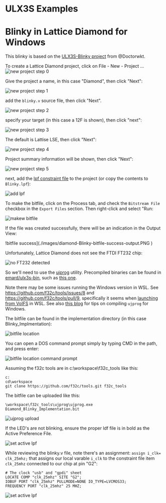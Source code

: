# ULX3S Examples

# Blinky in Lattice Diamond for Windows
This blinky is based on the [ULX3S-Blinky project](https://github.com/DoctorWkt/ULX3S-Blinky) from @Doctorwkt.

To create a Lattice Diamond project, click on File - New - Project ...
![new project step 0](./images/diamond-project-step0.PNG )

Give the project a name, in this case "Diamond", then click "Next":

![new project step 1](./images/diamond-project-step1.PNG )

add the `blinky.v` source file, then click "Next".

![new project step 2](./images/diamond-project-step2.PNG )
 
specify your target (in this case a 12F is shown), then click "next":

![new project step 3](./images/diamond-project-step3.PNG )

The default is Lattise LSE, then click "Next":

![new project step 4](./images/diamond-project-step4.PNG )

Project summary information will be shown, then click "Next":

![new project step 5](./images/diamond-project-step5.PNG )

next, add the [lpf constraint file](../doc/constraints/ulx3s_v20.lpf) to the project (or copy the contents to `Blinky.lpf`):

![add lpf](./images/diamond-project-add-lpf.PNG )

To make the bitfile, click on the Process tab, and check the `Bitstream File` checkbox in the `Export Files` section. Then right-click and select "Run:

![makew bitfile](./images/diamond-project-make-bitfile.PNG )

If the file was created successfully, there will be an indication in the Output View:

!bitfile success](./images/diamond-Blinky-bitfile-success-output.PNG )

Unfortunately, Lattice Diamond does not see the FTDI FT232 chip:

![no FT232 detected](./images/diamond-programmer-no-FT232-detected.PNG )

So we'll need to use the [ujprog](https://github.com/f32c/tools/tree/master/ujprog) utility. Precompiled binaries can be found in [emard/ulx3s-bin](https://github.com/emard/ulx3s-bin), such as [this one](https://github.com/emard/ulx3s-bin/tree/master/usb-jtag/win64mingw).

Note there may be some issues running the Windows version in WSL. See https://github.com/f32c/tools/issues/8 and https://github.com/f32c/tools/pull/9, specifically it seems when [launching from VoIFS](https://github.com/f32c/tools/pull/9#issuecomment-465693978) in WSL. See also [this blog](https://gojimmypi.blogspot.com/2019/02/ulx3s-ujprog-on-windows-wsl-or-minggw.html) for tips on compiling `ujprog` for Windows.

The bitfile can be found in the implementation directory (in this case Blinky_Implmentation):

![bitfile location](./images/diamond-bitfile-location.PNG )

You can open a DOS command prompt simply by typing CMD in the path, and press enter:

![bitfile location command prompt](./images/diamond-bitfile-location-cmd.PNG )

Assuming the f32c tools are in c:\workspace\f32c_tools like this:

```
c:
cd\workspace
git clone https://github.com/f32c/tools.git f32c_tools
```

The bitfile can be uploaded like this:

```
\workspace\f32c_tools\ujprog\ujprog.exe Diamond_Blinky_Implementation.bit
```

![ujprog upload](./images/diamond-bitfile-ujprog-upload.PNG )

If the LED's are not blinking, ensure the proper ldf file is in bold as the Active Preference File.

![set active lpf](./images/diamond-project-active-lpf.PNG )

While reviewing the blinky.v file, note there's an assignment: `assign i_clk= clk_25mhz;` that assigns our local varable `i_clk` to the constraint file item `clk_25mhz` connected to our chip at pin "G2":

```
# The clock "usb" and "gpdi" sheet
LOCATE COMP "clk_25mhz" SITE "G2";
IOBUF PORT "clk_25mhz" PULLMODE=NONE IO_TYPE=LVCMOS33;
FREQUENCY PORT "clk_25mhz" 25 MHZ;
```

![set active lpf](./images/ulx3s-G2.PNG )